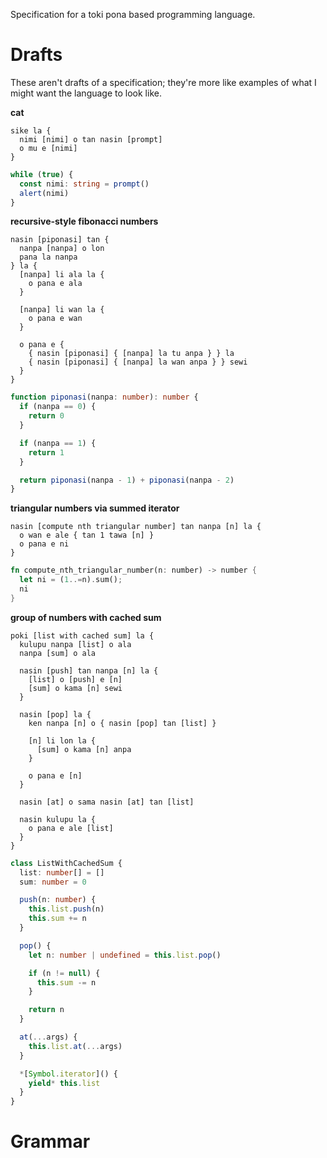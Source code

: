Specification for a toki pona based programming language.

# Drafts

These aren't drafts of a specification; they're more like examples of what I
might want the language to look like.

**cat**

```
sike la {
  nimi [nimi] o tan nasin [prompt]
  o mu e [nimi]
}
```

```ts
while (true) {
  const nimi: string = prompt()
  alert(nimi)
}
```

**recursive-style fibonacci numbers**

```
nasin [piponasi] tan {
  nanpa [nanpa] o lon
  pana la nanpa
} la {
  [nanpa] li ala la {
    o pana e ala
  }

  [nanpa] li wan la {
    o pana e wan
  }

  o pana e {
    { nasin [piponasi] { [nanpa] la tu anpa } } la
    { nasin [piponasi] { [nanpa] la wan anpa } } sewi
  }
}
```

```ts
function piponasi(nanpa: number): number {
  if (nanpa == 0) {
    return 0
  }

  if (nanpa == 1) {
    return 1
  }

  return piponasi(nanpa - 1) + piponasi(nanpa - 2)
}
```

**triangular numbers via summed iterator**

```
nasin [compute nth triangular number] tan nanpa [n] la {
  o wan e ale { tan 1 tawa [n] }
  o pana e ni
}
```

```rs
fn compute_nth_triangular_number(n: number) -> number {
  let ni = (1..=n).sum();
  ni
}
```

**group of numbers with cached sum**

```
poki [list with cached sum] la {
  kulupu nanpa [list] o ala
  nanpa [sum] o ala

  nasin [push] tan nanpa [n] la {
    [list] o [push] e [n]
    [sum] o kama [n] sewi
  }

  nasin [pop] la {
    ken nanpa [n] o { nasin [pop] tan [list] }

    [n] li lon la {
      [sum] o kama [n] anpa
    }

    o pana e [n]
  }

  nasin [at] o sama nasin [at] tan [list]

  nasin kulupu la {
    o pana e ale [list]
  }
}
```

```ts
class ListWithCachedSum {
  list: number[] = []
  sum: number = 0

  push(n: number) {
    this.list.push(n)
    this.sum += n
  }

  pop() {
    let n: number | undefined = this.list.pop()

    if (n != null) {
      this.sum -= n
    }

    return n
  }

  at(...args) {
    this.list.at(...args)
  }

  *[Symbol.iterator]() {
    yield* this.list
  }
}
```

# Grammar

